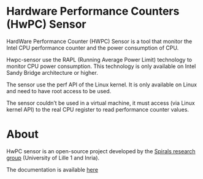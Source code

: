 # Hardware Performance Counters (HwPC) Sensor

HardWare Performance Counter (HWPC) Sensor is a tool that monitor the Intel CPU
performance counter and the power consumption of CPU.

Hwpc-sensor use the RAPL (Running Average Power Limit) technology to monitor CPU
power consumption. This technology is only available on Intel Sandy Bridge
architecture or higher.

The sensor use the perf API of the Linux kernel. It is only available on Linux
and need to have root access to be used.

The sensor couldn’t be used in a virtual machine, it must access (via Linux
kernel API) to the real CPU register to read performance counter values.

# About

HwPC sensor is an open-source project developed by the [Spirals research
group](https://team.inria.fr/spirals) (University of Lille 1 and Inria).

The documentation is available [here](http://powerapi.org)
